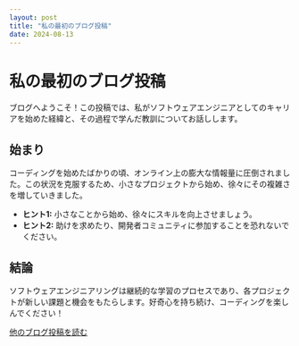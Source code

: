 ```yaml
---
layout: post
title: "私の最初のブログ投稿"
date: 2024-08-13
---
```


# 私の最初のブログ投稿

ブログへようこそ！この投稿では、私がソフトウェアエンジニアとしてのキャリアを始めた経緯と、その過程で学んだ教訓についてお話しします。

## 始まり

コーディングを始めたばかりの頃、オンライン上の膨大な情報量に圧倒されました。この状況を克服するため、小さなプロジェクトから始め、徐々にその複雑さを増していきました。

- **ヒント1:** 小さなことから始め、徐々にスキルを向上させましょう。
- **ヒント2:** 助けを求めたり、開発者コミュニティに参加することを恐れないでください。

## 結論

ソフトウェアエンジニアリングは継続的な学習のプロセスであり、各プロジェクトが新しい課題と機会をもたらします。好奇心を持ち続け、コーディングを楽しんでください！

[他のブログ投稿を読む](blog.md)
